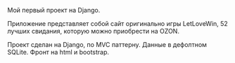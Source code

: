 Мой первый проект на Django.

Приложение представляет собой  сайт оригинально игры LetLoveWin, 52 лучших свидания, которую можно приобрести на OZON.

Проект сделан на Django, по MVC паттерну. Данные в дефолтном SQLite. Фронт на html и bootstrap.
